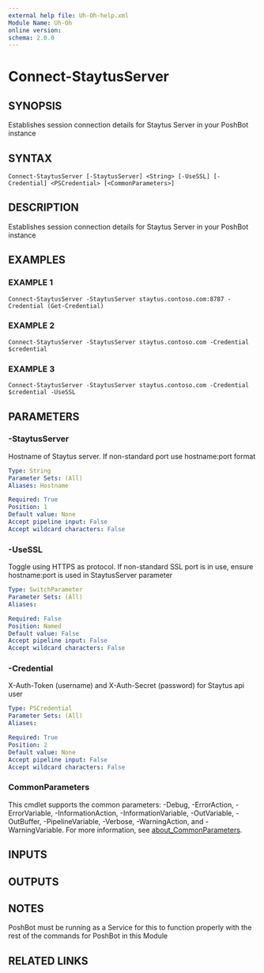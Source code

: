 ```yaml
---
external help file: Uh-Oh-help.xml
Module Name: Uh-Oh
online version:
schema: 2.0.0
---
```


# Connect-StaytusServer

## SYNOPSIS
Establishes session connection details for Staytus Server in your PoshBot instance

## SYNTAX

```
Connect-StaytusServer [-StaytusServer] <String> [-UseSSL] [-Credential] <PSCredential> [<CommonParameters>]
```

## DESCRIPTION
Establishes session connection details for Staytus Server in your PoshBot instance

## EXAMPLES

### EXAMPLE 1
```
Connect-StaytusServer -StaytusServer staytus.contoso.com:8787 -Credential (Get-Credential)
```

### EXAMPLE 2
```
Connect-StaytusServer -StaytusServer staytus.contoso.com -Credential $credential
```

### EXAMPLE 3
```
Connect-StaytusServer -StaytusServer staytus.contoso.com -Credential $credential -UseSSL
```

## PARAMETERS

### -StaytusServer
Hostname of Staytus server.
If non-standard port use hostname:port format

```yaml
Type: String
Parameter Sets: (All)
Aliases: Hostname

Required: True
Position: 1
Default value: None
Accept pipeline input: False
Accept wildcard characters: False
```

### -UseSSL
Toggle using HTTPS as protocol.
If non-standard SSL port is in use, ensure hostname:port is used in StaytusServer parameter

```yaml
Type: SwitchParameter
Parameter Sets: (All)
Aliases:

Required: False
Position: Named
Default value: False
Accept pipeline input: False
Accept wildcard characters: False
```

### -Credential
X-Auth-Token (username) and X-Auth-Secret (password) for Staytus api user

```yaml
Type: PSCredential
Parameter Sets: (All)
Aliases:

Required: True
Position: 2
Default value: None
Accept pipeline input: False
Accept wildcard characters: False
```

### CommonParameters
This cmdlet supports the common parameters: -Debug, -ErrorAction, -ErrorVariable, -InformationAction, -InformationVariable, -OutVariable, -OutBuffer, -PipelineVariable, -Verbose, -WarningAction, and -WarningVariable. For more information, see [about_CommonParameters](http://go.microsoft.com/fwlink/?LinkID=113216).

## INPUTS

## OUTPUTS

## NOTES
PoshBot must be running as a Service for this to function properly with the rest of the commands for PoshBot in this Module

## RELATED LINKS
